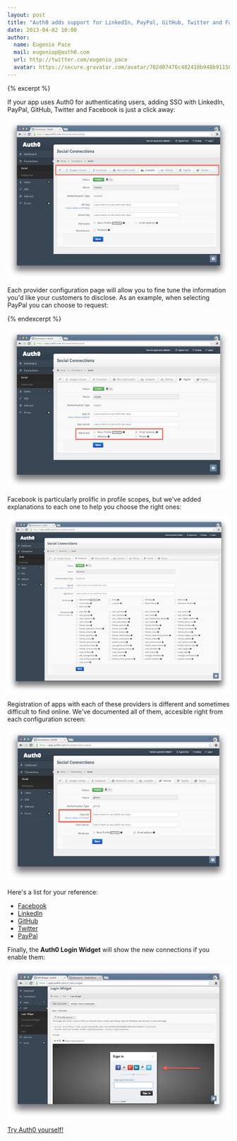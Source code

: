 ```yaml
---
layout: post
title: "Auth0 adds support for LinkedIn, PayPal, GitHub, Twitter and Facebook"
date: 2013-04-02 10:00
author: 
  name: Eugenio Pace
  mail: eugeniop@auth0.com
  url: http://twitter.com/eugenio_pace
  avatar: https://secure.gravatar.com/avatar/702d07476c482418b948b911504137a5?s=60
---
```


{% excerpt %} 

If your app uses Auth0 for authenticating users, adding SSO with LinkedIn, PayPal, GitHub, Twitter and Facebook is just a click away:

![SSO LinkedIn PayPal Twitter Facebook](/img/auth0-li-pp-gh-tw-fb.png)

Each provider configuration page will allow you to fine tune the information you'd like your customers to disclose. As an example, when selecting PayPal you can choose to request:

{% endexcerpt %} 

![SSO PayPal](/img/auth0-paypal.png)

Facebook is particularly prolific in profile scopes, but we've added explanations to each one to help you choose the right ones:

![SSO PayPal](/img/auth0-fb.png)

Registration of apps with each of these providers is different and sometimes difficult to find online. We've documented all of them, accesible right from each configuration screen:

![SSO GitHub](/img/auth0-github.png)

Here's a list for your reference:

* [Facebook](https://docs.auth0.com/facebook-clientid)
* [LinkedIn](https://docs.auth0.com/linkedin-clientid)
* [GitHub](https://docs.auth0.com/github-clientid)
* [Twitter](https://docs.auth0.com/twitter-clientid)
* [PayPal](https://docs.auth0.com/paypal-clientid)

Finally, the __Auth0 Login Widget__ will show the new connections if you enable them:

![SSO social login widget](/img/auth0-social-login-widget.png)


[Try Auth0 yourself!](http://www.auth0.com)